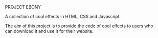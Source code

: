 PROJECT EBONY

A collection of cool effects in HTML, CSS and Javascript.

The aim of this project is to provide the code of cool effects to users who can download it and use it for their website.
